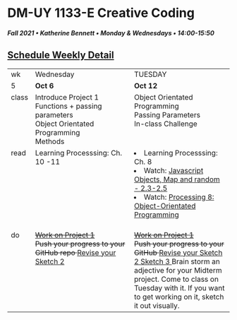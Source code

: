 # DM-UY 1133-E Creative Coding
##### Fall 2021 • Katherine Bennett • Monday & Wednesdays • 14:00-15:50

## [Schedule Weekly Detail](Calendar.md) 

<table>
<tr>
<td>wk</td>
<td>Wednesday </td>
<td>TUESDAY </td>
</tr>
<!-- dates -->
<tr>
  <td valign="top">5</td>
  <td valign="top" width="48%"><strong>Oct 6</strong></td>
  <td valign="top" width="48%"><strong>Oct 12</strong></td>
</tr>
<!-- class -->
<tr>
	<td valign="top">class</td>
	<!-- day Tues -->
<td valign="top" width="48%">
  Introduce Project 1<br>
  Functions + passing parameters <br>
  Object Orientated Programming <br>
  Methods<br>
</td>
	<!-- day Thurs -->
	<td valign="top" width="48%">
		Object Orientated Programming <br>
  Passing Parameters <br>
  In-class Challenge <br>
		</td>
<!-- homework -->
<tr>
  <td valign="top">read</td>
  	<!-- day Tues -->
  	<td valign="top"> 
	Learning Processsing: Ch. 10 -11
	</td>
  	<!-- day Thurs -->
  	<td valign="top"> 
  	 <li>Learning Processsing: Ch. 8 </li>
    <li> Watch: <a href="https://www.youtube.com/playlist?list=PLRqwX-V7Uu6Zy51Q-x9tMWIv9cueOFTFA">Javascript Objects, Map and random - 2.3-2.5</a></li>
    <li> Watch: <a href="https://www.youtube.com/user/shiffman/playlists?view=50&sort=dd&shelf_id=2"> Processing 8: Object-Orientated Programming </a> </li><br>
  	</td>
 </tr>
 <!-- do -->
<tr>
  <td valign = "top">do</td>
	<!-- day Tues -->
 	<td valign = "top"> 
 		<a href = "Project_1.md"> <strike> Work on Project 1 </strike></a> <br>
 		<strike> Push your progress to your GitHub repo </strike>
    <a href = "Sketch_2.md"> Revise your Sketch 2 </a>
 	</td>
  	<!-- day Thurs -->
  	<td valign = "top">
		<strike><a href = "Project_1.md"> Work on Project 1 </a> <br> </strike>
		<strike> Push your progress to your GitHub </strike>
    <a href = "Sketch_2.md"> Revise your Sketch 2 </a>
    <a href = "Sketch_3.md"> Sketch 3 </a>
    Brain storm an adjective for your Midterm project. Come to class on Tuesday with it. If you want to get working on it, sketch it out visually.
  	</td> 	
</tr>
</table>